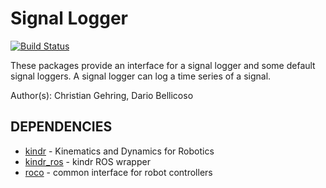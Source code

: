 Signal Logger
==============

[![Build Status](http://129.132.38.183:8080/buildStatus/icon?job=signal_logger)](http://129.132.38.183:8080/view/legged_robotics/job/signal_logger/)

These packages provide an interface for a signal logger and some default signal loggers.
A signal logger can log a time series of a signal.

Author(s): Christian Gehring, Dario Bellicoso

DEPENDENCIES
-----------------------------------------------------------------

* [kindr](https://github.com/ethz-asl/kindr) - Kinematics and Dynamics for Robotics
* [kindr_ros](https://github.com/ethz-asl/kindr_ros) - kindr ROS wrapper
* [roco](https://bitbucket.org/ethz-asl-lr/roco) - common interface for robot controllers
